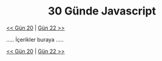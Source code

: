 <div align="center">
  <h1>30 Günde Javascript</h1>
</div>

[<< Gün 20](../gün-20/gun-20.md) | [Gün 22 >>](../gün-22/gun-22.md)

.....
İçerikler buraya
.....

[<< Gün 20](../gün-20/gun-20.md) | [Gün 22 >>](../gün-22/gun-22.md)